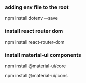 ### adding env file to the root
npm install dotenv --save

### install react router dom
npm install react-router-dom

### install material-ui components
npm install @material-ui/core

npm install @material-ui/icons
